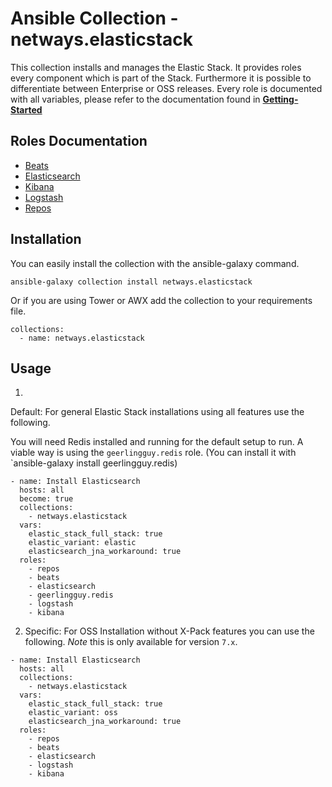 # Ansible Collection - netways.elasticstack

This collection installs and manages the Elastic Stack. It provides roles every component which is part of the Stack. Furthermore it is possible to differentiate between Enterprise or OSS releases. Every role is documented with all variables, please refer to the documentation found in **[Getting-Started](./docs/getting-started.md)**



## Roles Documentation

* [Beats](docs/role-beats.md)
* [Elasticsearch](docs/role-elasticsearch.md)
* [Kibana](docs/role-kibana.md)
* [Logstash](docs/role-logstash.md)
* [Repos](docs/role-repos.md)

## Installation

You can easily install the collection with the ansible-galaxy command.

```
ansible-galaxy collection install netways.elasticstack
```

Or if you are using Tower or AWX add the collection to your requirements file.

```
collections:
  - name: netways.elasticstack
```

## Usage

1) 

Default: For general Elastic Stack installations using all features use the following.

You will need Redis installed and running for the default setup to run. A viable way is using the `geerlingguy.redis` role. (You can install it with `ansible-galaxy install geerlingguy.redis)

```
- name: Install Elasticsearch
  hosts: all
  become: true
  collections:
    - netways.elasticstack
  vars:
    elastic_stack_full_stack: true
    elastic_variant: elastic
    elasticsearch_jna_workaround: true
  roles:
    - repos
    - beats
    - elasticsearch
    - geerlingguy.redis
    - logstash
    - kibana
```

2) Specific: For OSS Installation without X-Pack features you can use the following. _Note_ this is only available for version `7.x`.
```
- name: Install Elasticsearch
  hosts: all
  collections:
    - netways.elasticstack
  vars:
    elastic_stack_full_stack: true
    elastic_variant: oss
    elasticsearch_jna_workaround: true
  roles:
    - repos
    - beats
    - elasticsearch
    - logstash
    - kibana
```
